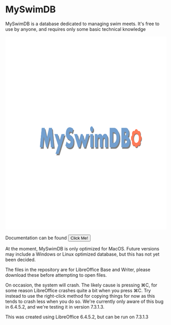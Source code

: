 # MySwimDB
MySwimDB is a database dedicated to managing swim meets. It's free to use by anyone, and requires only some basic technical knowledge

<img src="https://github.com/zulujive/MySwimDB/blob/main/myswimdblogoimage.png?raw=true" alt="Girl in a jacket" width="700" height="600">

Documentation can be found <button type="button">Click Me!</button>

At the moment, MySwimDB is only optimized for MacOS. Future versions may include a Windows or Linux optimized database, but this has not yet been decided.

The files in the repository are for LibreOffice Base and Writer, please download these before attempting to open files.

On occasion, the system will crash. The likely cause is pressing ⌘C, for some reason LibreOffice crashes quite a bit when you press ⌘C. Try instead to use the right-click method for copying things for now as this tends to crash less when you do so. We're currently only aware of this bug in 6.4.5.2, and we're testing it in version 7.3.1.3. 

This was created using LibreOffice 6.4.5.2, but can be run on 7.3.1.3
